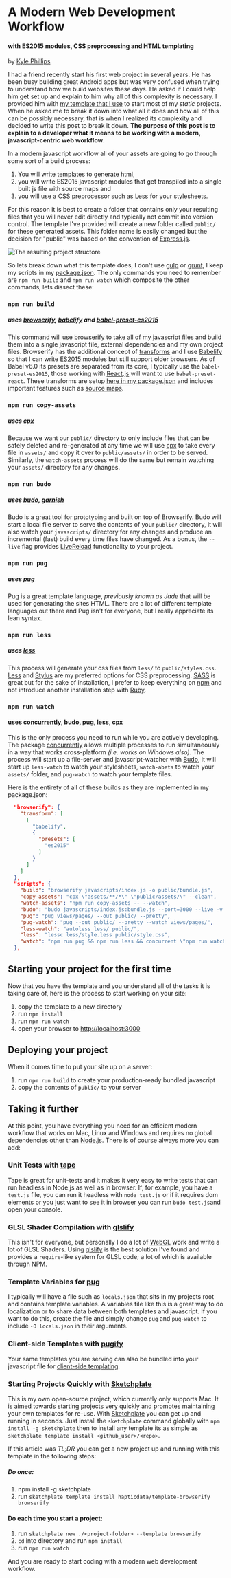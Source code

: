 # A Modern Web Development Workflow
#### with ES2015 modules, CSS preprocessing and HTML templating
by [Kyle Phillips](http://haptic-data.com)


I had a friend recently start his first web project in several years. He has been busy building great Android apps but was very confused when trying to understand how we build websites these days. He asked if I could help him get set up and explain to him why all of this complexity is necessary. I provided him with [my template that I use](http://github.com/hapticdata/template-browserify) to start most of my _static_ projects. When he asked me to break it down into what all it does and how all of this can be possibly necessary, that is when I realized its complexity and decided to write this post to break it down. **The purpose of this post is to explain to a developer what it means to be working with a modern, javascript-centric web workflow**.

In a modern javascript workflow all of your assets are going to go through some sort of a build process: 

1. You will write templates to generate html, 
2. you will write ES2015 javascript modules that get transpiled into a single built js file with source maps and
3. you will use a CSS preprocessor such as [Less](http://lesscss.org) for your stylesheets. 

For this reason it is best to create a folder that contains only your resulting files that you will never edit directly and typically not commit into version control. The template I've provided will create a new folder called `public/` for these generated assets. This folder name is easily changed but the decision for "public" was based on the convention of [Express.js](http://expressjs.com).

![The resulting project structore](./directory.png)

So lets break down what this template does, I don't use [gulp](http://gulpjs.com/) or [grunt](http://gruntjs.com), I keep my scripts in my [package.json](https://docs.npmjs.com/files/package.json). The only commands you need to remember are `npm run build` and `npm run watch` which composite the other commands, lets dissect these:

### `npm run build`
##### uses [browserify](http://browserify.org/), [babelify](http://babeljs.io) and [babel-preset-es2015](http://babeljs.io/docs/plugins/preset-es2015/)
This command will use [browserify](https://github.com/substack/node-browserify) to take all of my javascript files and build them into a single javascript file, external dependencies and my own project files. Browserify has the additional concept of [transforms](https://github.com/substack/module-deps#transforms) and I use [Babelify](https://github.com/babel/babelify) so that I can write [ES2015](https://babeljs.io/docs/learn-es2015/) modules but still support older browsers. As of Babel v6.0 its presets are separated from its core, I typically use the `babel-preset-es2015`, those working with [React.js](http://reactjs.org) will want to use `babel-preset-react`. These transforms are setup [here in my package.json](https://github.com/hapticdata/template-browserify/blob/master/template/package.json#L6) and includes important features such as [source maps](https://www.html5rocks.com/en/tutorials/developertools/sourcemaps/).

### `npm run copy-assets`
##### uses [cpx](https://www.npmjs.com/package/cpx)
Because we want our `public/` directory to only include files that can be safely deleted and re-generated at any time we will use [cpx](http://***) to take every file in `assets/` and copy it over to `public/assets/` in order to be served. Similarly, the  `watch-assets` process will do the same but remain watching your `assets/` directory for any changes.


### `npm run budo`
##### uses [budo](https://www.npmjs.com/package/budo), [garnish](https://www.npmjs.com/package/garnish)
Budo is a great tool for prototyping and built on top of Browserify. Budo will start a local file server to serve the contents of your `public/` directory, it will also watch your `javascripts/` directory for any changes and produce an incremental (fast) build every time files have changed. As a bonus, the `--live` flag provides [LiveReload](http://***) functionality to your project.



### `npm run pug`
##### uses [pug](https://www.npmjs.com/package/pug)
Pug is a great template language, _previously known as Jade_ that will be used for generating the sites HTML. There are a lot of different template languages out there and Pug isn't for everyone, but I really appreciate its lean syntax.


### `npm run less`
##### uses [less](http://lesscss.org)
This process will generate your css files from `less/` to `public/styles.css`. [Less](http://lesscss.org) and [Stylus](http://***) are my preferred options for CSS preprocessing. [SASS](http://sass-lang.com) is great but for the sake of installation, I prefer to keep everything on [npm](http://npmjs.org) and not introduce another installation step with [Ruby](http://ruby-lang.org).


### `npm run watch`
#### uses [concurrently](https://www.npmjs.com/package/concurrently), [budo](https://www.npmjs.com/package/budo), [pug](https://www.npmjs.com/package/pug), [less](http://lesscss.org), [cpx](https://www.npmjs.com/package/cpx)
This is the only process you need to run while you are actively developing. The package [concurrently](https://github.com/kimmobrunfeldt/concurrently) allows multiple processes to run simultaneously in a way that works cross-platform _(i.e. works on Windows also)_. The process will start up a file-server and javascript-watcher with [Budo](https://github.com/mattdesl/budo), it will start up `less-watch` to  watch your stylesheets, `watch-abets` to watch your `assets/` folder, and `pug-watch` to watch your template files.




Here is the entirety of all of these builds as they are implemented in my package.json:

```json
  "browserify": {
    "transform": [
      [
        "babelify",
        {
          "presets": [
            "es2015"
          ]
        }
      ]
    ]
  },
  "scripts": {
    "build": "browserify javascripts/index.js -o public/bundle.js",
    "copy-assets": "cpx \"assets/**/*\" \"public/assets/\" --clean",
    "watch-assets": "npm run copy-assets -- --watch",
    "budo": "budo javascripts/index.js:bundle.js --port=3000 --live -v --dir=public | garnish",
    "pug": "pug views/pages/ --out public/ --pretty",
    "pug-watch": "pug --out public/ --pretty --watch views/pages/",
    "less-watch": "autoless less/ public/",
    "less": "lessc less/style.less public/style.css",
    "watch": "npm run pug && npm run less && concurrent \"npm run watch-assets\" \"npm run pug-watch\" \"npm run budo\" \"npm run less-watch\""
  },
```




## Starting your project for the first time

Now that you have the template and you understand all of the tasks it is taking care of, here is the process to start working on your site:

1. copy the template to a new directory
2. run `npm install`
3. run `npm run watch`
4. open your browser to [http://localhost:3000](http://localhost:3000)

## Deploying your project

When it comes time to put your site up on a server:

1. run `npm run build` to create your production-ready bundled javascript
2. copy the contents of `public/` to your server


## Taking it further
At this point, you have everything you need for an efficient modern workflow that works on Mac, Linux and Windows and requires no global dependencies other than [Node.js](http://nodejs.org). There is of course always more you can add:

### Unit Tests with [tape](https://github.com/substack/tape)
Tape is great for unit-tests and it makes it very easy to write tests that can run headless in Node.js as well as in browser. If, for example, you have a `test.js` file, you can run it headless with `node test.js` or if it requires dom elements or you just want to see it in browser you can run `budo test.js`and open your console.


### GLSL Shader Compilation with [glslify](https://github.com/stackgl/glslify)
This isn't for everyone, but personally I do a lot of [WebGL](https://www.chromeexperiments.com/webgl) work and write a lot of GLSL Shaders. Using [glslify](https://github.com/stackgl/glslify) is the best solution I've found and provides a `require`-like system for GLSL code; a lot of which is available through NPM.


### Template Variables for [pug](http://pugjs.org)
I typically will have a file such as `locals.json` that sits in my projects root and contains template variables. A variables file like this is a great way to do localization or to share data between both templates and javascript. If you want to do this, create the file and simply change `pug` and `pug-watch` to include `-O locals.json` in their arguments.

### Client-side Templates with [pugify](https://github.com/sidorares/pugify)
Your same templates you are serving can also be bundled into your javascript file for [client-side templating](https://www.smashingmagazine.com/2012/12/client-side-templating/).


### Starting Projects Quickly with [Sketchplate](http://haptic-data.com/sketchplate)
This is my own open-source project, which currently only supports Mac. It is aimed towards starting projects very quickly and promotes maintaining your own templates for re-use. With [Sketchplate](http://github.com/hapticdata/sketchplate) you can get up and running in seconds. Just install the `sketchplate` command globally with `npm install -g sketchplate` then to install any template its as simple as `sketchplate template install <github_user>/<repo>`.

If this article was _TL;DR_ you can get a new project up and running with this template in the following steps:

##### Do once:
1. npm install -g sketchplate
2. run `sketchplate template install hapticdata/template-browserify browserify`

#### Do each time you start a project:
1. run  `sketchplate new ./<project-folder> --template browserify`
2. `cd` into directory and run `npm install`
3. run `npm run watch`

And you are ready to start coding with a modern web development workflow.